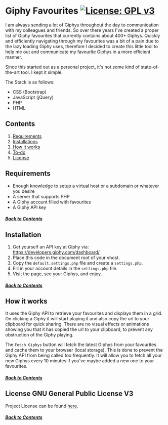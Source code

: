 # Giphy Favourites [![License: GPL v3](https://img.shields.io/badge/License-GPLv3-blue.svg)](LICENSE.md)

I am always sending a lot of Giphys throughout the day to communication with my colleagues and friends. So over there years I've created a proper list of Giphy favourites that currently contains about 400+ Giphys.
Quickly and efficiently navigating through my favourites was a bit of a pain due to the lazy loading Giphy uses, therefore I decided to create this little tool to help me out and communicate my favourite Giphys in a more efficient manner. 

Since this started out as a personal project, it's not some kind of state-of-the-art tool. I kept it simple. 

The Stack is as follows:

- CSS (Bootstrap)
- JavaScript (jQuery) 
- PHP
- HTML

## Contents

1. [Requirements](#requirements)
2. [Installations](#installation)
3. [How it works](#how-it-works)
4. [To-do](#to-do)
5. [License](#license-gnu-general-public-license-v3)

## Requirements

- Enough knowledge to setup a virtual host or a subdomain or whatever you desire
- A server that supports PHP
- A Giphy account filled with favourites
- A Giphy API key

##### [Back to Contents](#contents)

## Installation

1. Get yourself an API key at Giphy via: https://developers.giphy.com/dashboard/
2. Place this code in the document root of your vhost.
3. Copy the `default.settings.php` file and create a `settings.php`.
4. Fill in your account details in the `settings.php` file.
5. Visit the page, see your Giphys, and enjoy.

##### [Back to Contents](#contents)

## How it works

It uses the Giphy API to retrieve your favourites and displays them in a grid.
On clicking a Giphy it will start playing it and also copy the url to your clipboard for quick sharing.
There are no visual effects or animations showing you that it has copied the url to your clipboard, to prevent any obstruction of the Giphy playing.

The `Fetch Giphys` button will fetch the latest Giphys from your favourites and cache them to your browser (local storage).
This is done to prevent the Giphy API from being called too frequently. 
It will allow you to fetch all your new Giphys every 10 minutes if you've maybe added a new one to your favourites.

##### [Back to Contents](#contents)

## License GNU General Public License V3
Project License can be found [here](LICENSE.md).

##### [Back to Contents](#contents)

